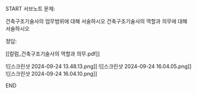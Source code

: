 START
서브노트
문제:

건축구조기술사의 업무범위에 대해 서술하시오
건축구조기술사의 역할과 의무에 대해 서술하시오

정답:

[[칼럼_건축구조기술사의 역할과 의무.pdf]]

![[스크린샷 2024-09-24 13.48.13.png]]
![[스크린샷 2024-09-24 16.04.05.png]]
![[스크린샷 2024-09-24 16.04.10.png]]
<!--ID: 1727166756897-->
END